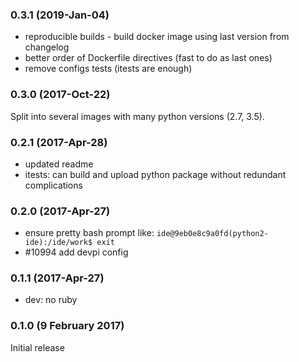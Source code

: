 ### 0.3.1 (2019-Jan-04)

* reproducible builds - build docker image using last version from changelog
* better order of Dockerfile directives (fast to do as last ones)
* remove configs tests (itests are enough)

### 0.3.0 (2017-Oct-22)

Split into several images with many python versions (2.7, 3.5).

### 0.2.1 (2017-Apr-28)

* updated readme
* itests: can build and upload python package without redundant complications

### 0.2.0 (2017-Apr-27)

* ensure pretty bash prompt like:
 `ide@9eb0e8c9a0fd(python2-ide):/ide/work$ exit`
* \#10994 add devpi config

### 0.1.1 (2017-Apr-27)

* dev: no ruby

### 0.1.0 (9 February 2017)

Initial release
